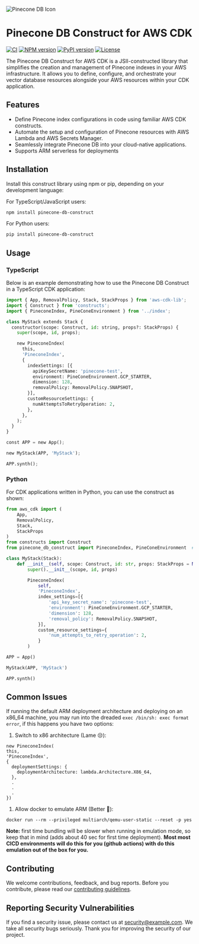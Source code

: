 ![Pinecone DB Icon](https://avatars.githubusercontent.com/u/54333248?s=200&v=4)

# Pinecone DB Construct for AWS CDK

[![CI](https://github.com/petterle-endeavors/pinecone-db-construct/workflows/build/badge.svg)](https://github.com/petterle-endeavors/pinecone-db-construct/actions?query=workflow%3Abuild+event%3Apush+branch%3Amain)
[![NPM version](https://img.shields.io/npm/v/pinecone-db-construct.svg)](https://www.npmjs.com/package/pinecone-db-construct)
[![PyPI version](https://img.shields.io/pypi/v/pinecone-db-construct.svg)](https://pypi.org/project/pinecone-db-construct/)
[![License](https://img.shields.io/github/license/petterle-endeavors/pinecone-db-construct.svg)](https://github.com/petterle-endeavors/pinecone-db-construct/blob/main/LICENSE)

The Pinecone DB Construct for AWS CDK is a JSII-constructed library that simplifies the creation and management of Pinecone indexes in your AWS infrastructure. It allows you to define, configure, and orchestrate your vector database resources alongside your AWS resources within your CDK application.

## Features

* Define Pinecone index configurations in code using familiar AWS CDK constructs.
* Automate the setup and configuration of Pinecone resources with AWS Lambda and AWS Secrets Manager.
* Seamlessly integrate Pinecone DB into your cloud-native applications.
* Supports ARM serverless for deployments

## Installation

Install this construct library using npm or pip, depending on your development language:

For TypeScript/JavaScript users:

```bash
npm install pinecone-db-construct
```

For Python users:

```bash
pip install pinecone-db-construct
```

## Usage

### TypeScript

Below is an example demonstrating how to use the Pinecone DB Construct in a TypeScript CDK application:

```python
import { App, RemovalPolicy, Stack, StackProps } from 'aws-cdk-lib';
import { Construct } from 'constructs';
import { PineconeIndex, PineConeEnvironment } from '../index';

class MyStack extends Stack {
  constructor(scope: Construct, id: string, props?: StackProps) {
    super(scope, id, props);

    new PineconeIndex(
      this,
      'PineconeIndex',
      {
        indexSettings: [{
          apiKeySecretName: 'pinecone-test',
          environment: PineConeEnvironment.GCP_STARTER,
          dimension: 128,
          removalPolicy: RemovalPolicy.SNAPSHOT,
        }],
        customResourceSettings: {
          numAttemptsToRetryOperation: 2,
        },
      },
    );
  }
}

const APP = new App();

new MyStack(APP, 'MyStack');

APP.synth();
```

### Python

For CDK applications written in Python, you can use the construct as shown:

```python
from aws_cdk import (
    App,
    RemovalPolicy,
    Stack,
    StackProps
)
from constructs import Construct
from pinecone_db_construct import PineconeIndex, PineConeEnvironment  # Assuming these exist in the ../index file relative to this file

class MyStack(Stack):
    def __init__(self, scope: Construct, id: str, props: StackProps = None):
        super().__init__(scope, id, props)

        PineconeIndex(
            self,
            'PineconeIndex',
            index_settings=[{
                'api_key_secret_name': 'pinecone-test',
                'environment': PineConeEnvironment.GCP_STARTER,
                'dimension': 128,
                'removal_policy': RemovalPolicy.SNAPSHOT,
            }],
            custom_resource_settings={
                'num_attempts_to_retry_operation': 2,
            }
        )

APP = App()

MyStack(APP, 'MyStack')

APP.synth()
```

## Common Issues

If running the default ARM deployment architecture and deploying on an x86_64 machine, you may run into the dreaded `exec /bin/sh: exec format error`, if this happens you have two options:

1. Switch to x86 architecture (Lame 😒):

```
new PineconeIndex(
this,
'PineconeIndex',
{
  deploymentSettings: {
    deploymentArchitecture: lambda.Architecture.X86_64,
  },
  .
  .
  .
})
```

1. Allow docker to emulate ARM (Better 💪):

```
docker run --rm --privileged multiarch/qemu-user-static --reset -p yes
```

**Note:** first time bundling will be slower when running in emulation mode, so keep that in mind (adds about 40 sec for first time deployment). **Most most CICD environments will do this for you (github actions) with do this emulation out of the box for you.**

## Contributing

We welcome contributions, feedback, and bug reports. Before you contribute, please read our [contributing guidelines](CONTRIBUTING.md).

## Reporting Security Vulnerabilities

If you find a security issue, please contact us at [security@example.com](mailto:security@example.com). We take all security bugs seriously. Thank you for improving the security of our project.
